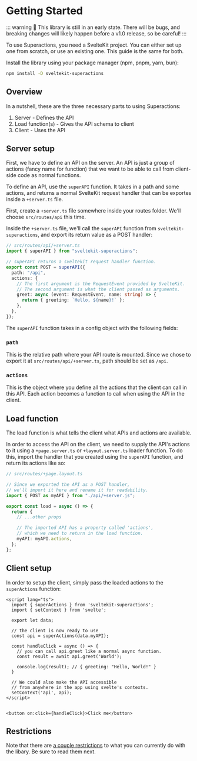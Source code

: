 # Getting Started

::: warning
🚧 This library is still in an early state. There will be bugs, and breaking changes will likely happen before a v1.0 release, so be careful!
:::

To use Superactions, you need a SvelteKit project. You can either set up one from scratch, or use an existing one.
This guide is the same for both.

Install the library using your package manager (npm, pnpm, yarn, bun):

```bash
npm install -D sveltekit-superactions
```

## Overview

In a nutshell, these are the three necessary parts to using Superactions:

1. Server - Defines the API
2. Load function(s) - Gives the API schema to client
3. Client - Uses the API

## Server setup

First, we have to define an API on the server. An API is just a group of actions (fancy name for function) that we want to be able to call from client-side code as normal functions.

To define an API, use the `superAPI` function. It takes in a path and some actions, and returns a normal SvelteKit request handler that can be exportes inside a `+server.ts` file.

First, create a `+server.ts` file somewhere inside your routes folder. We'll choose `src/routes/api` this time.

Inside the `+server.ts` file, we'll call the `superAPI` function from `sveltekit-superactions`, and export its return value as a POST handler:

```ts
// src/routes/api/+server.ts
import { superAPI } from "sveltekit-superactions";

// superAPI returns a sveltekit request handler function.
export const POST = superAPI({
  path: "/api",
  actions: {
    // The first argument is the RequestEvent provided by SvelteKit.
    // The second argument is what the client passed as arguments.
    greet: async (event: RequestEvent, name: string) => {
      return { greeting: `Hello, ${name}!` };
    },
  },
});
```

The `superAPI` function takes in a config object with the following fields:

### `path`

This is the relative path where your API route is mounted. Since we chose to export it at `src/routes/api/+server.ts`, path should be set as `/api`.

### `actions`

This is the object where you define all the actions that the client can call in this API. Each action becomes a function to call when using the API in the client.

## Load function

The load function is what tells the client what APIs and actions are available.

In order to access the API on the client, we need to supply the API's actions to it using a `+page.server.ts` or `+layout.server.ts` loader function. To do this, import the handler that you created using the `superAPI` function, and return its actions like so:

```ts
// src/routes/+page.layout.ts

// Since we exported the API as a POST handler,
// we'll import it here and rename it for readability.
import { POST as myAPI } from "./api/+server.js";

export const load = async () => {
  return {
    // ...other props

    // The imported API has a property called 'actions',
    // which we need to return in the load function.
    myAPI: myAPI.actions,
  };
};
```

## Client setup

In order to setup the client, simply pass the loaded actions to the `superActions` function:

```svelte
<script lang="ts">
  import { superActions } from 'sveltekit-superactions';
  import { setContext } from 'svelte';

  export let data;

  // the client is now ready to use
  const api = superActions(data.myAPI);

  const handleClick = async () => {
    // you can call api.greet like a normal async function.
    const result = await api.greet('World');

    console.log(result); // { greeting: "Hello, World!" }
  }

  // We could also make the API accessible
  // from anywhere in the app using svelte's contexts.
  setContext('api', api);
</script>


<button on:click={handleClick}>Click me</button>
```

## Restrictions

Note that there are [a couple restrictions](/guide/restrictions) to what you can currently do with the libary. Be sure to read them next.
